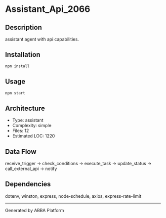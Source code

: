 # Assistant_Api_2066

## Description
assistant agent with api capabilities.

## Installation
```bash
npm install
```

## Usage
```bash
npm start
```

## Architecture
- Type: assistant
- Complexity: simple
- Files: 12
- Estimated LOC: 1220

## Data Flow
receive_trigger → check_conditions → execute_task → update_status → call_external_api → notify

## Dependencies
dotenv, winston, express, node-schedule, axios, express-rate-limit

---
Generated by ABBA Platform
